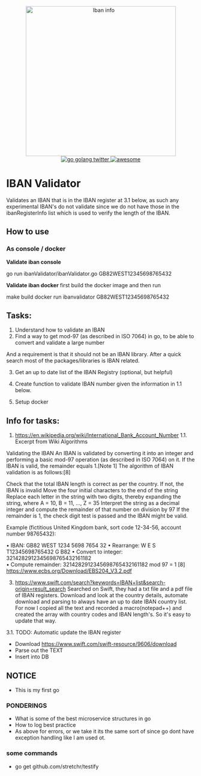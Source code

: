 <div align="center">
  <img src="https://raw.githubusercontent.com/MLenngren/iban-validator/main/ibaninfo.jpg" alt="Iban info" width="400" />
</div>

<div align="center">
  <a href="https://twitter.com/golang">
    <img src="https://badgen.net/twitter/follow/golang" alt="go golang twitter" />
  </a>
  <a href="#">
    <img src="https://camo.githubusercontent.com/abb97269de2982c379cbc128bba93ba724d8822bfbe082737772bd4feb59cb54/68747470733a2f2f63646e2e7261776769742e636f6d2f73696e647265736f726875732f617765736f6d652f643733303566333864323966656437386661383536353265336136336531353464643865383832392f6d656469612f62616467652e737667" alt="awesome" />
  </a>
</div>


# IBAN Validator
Validates an IBAN that is in the IBAN register at 3.1 below, as such any experimental IBAN's do not validate since we do not have those in the ibanRegisterInfo list which is used to verify the length of the IBAN.

## How to use

### As console / docker
**Validate iban console**

  go run ibanValidator/ibanValidator.go GB82WEST12345698765432

**Validate iban docker**
first build the docker image and then run

  make build
  docker run ibanvalidator GB82WEST12345698765432


## Tasks: 

1. Understand how to validate an IBAN
2. Find a way to get mod-97 (as described in ISO 7064) in go, to be able to convert and validate a large number

And a requirement is that it should not be an IBAN library. After a quick search most of the packages/libraries is IBAN related.

3. Get an up to date list of the IBAN Registry (optional, but helpful)

4. Create function to validate IBAN number given the information in 1.1 below.

5. Setup docker

## Info for tasks:

1. https://en.wikipedia.org/wiki/International_Bank_Account_Number
1.1. Excerpt from Wiki
Algorithms

Validating the IBAN
An IBAN is validated by converting it into an integer and performing a basic mod-97 operation (as described in ISO 7064) on it. If the IBAN is valid, the remainder equals 1.[Note 1] The algorithm of IBAN validation is as follows:[8]

Check that the total IBAN length is correct as per the country. If not, the IBAN is invalid
Move the four initial characters to the end of the string
Replace each letter in the string with two digits, thereby expanding the string, where A = 10, B = 11, ..., Z = 35
Interpret the string as a decimal integer and compute the remainder of that number on division by 97
If the remainder is 1, the check digit test is passed and the IBAN might be valid.

Example (fictitious United Kingdom bank, sort code 12-34-56, account number 98765432):

• IBAN:		GB82 WEST 1234 5698 7654 32	
• Rearrange:		W E S T12345698765432 G B82	
• Convert to integer:		3214282912345698765432161182	
• Compute remainder:		3214282912345698765432161182	mod 97 = 1
[8] https://www.ecbs.org/Download/EBS204_V3.2.pdf

3. https://www.swift.com/search?keywords=IBAN+list&search-origin=result_search
Searched on Swift, they had a txt file and a pdf file of IBAN registers. Download and look at the country details, automate download and parsing to always have an up to date IBAN country list. For now I copied all the text and recorded a macro(notepad++) and created the array with country codes and IBAN length's. So it's easy to update that way. 

3.1. TODO:  Automatic update the IBAN register
- Download https://www.swift.com/swift-resource/9606/download
- Parse out the TEXT 
- Insert into DB


## NOTICE

- This is my first go


### PONDERINGS

- What is some of the best microservice structures in go
- How to log best practice
- As above for errors, or we take it its the same sort of since go dont have exception handling like I am used ot.


### some commands

- go get github.com/stretchr/testify